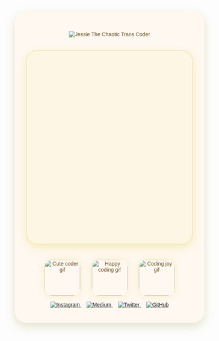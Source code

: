 <div align="center" style="font-family: 'Comic Sans MS', 'Segoe UI Emoji', cursive, sans-serif; background: #fff8f0; padding: 40px 30px; border-radius: 30px; max-width: 850px; margin: auto; box-shadow: 0 10px 25px rgba(167, 164, 89, 0.3); color: #6b4c1d;">

  <!-- Animated typing for your name -->
  <img
    src="https://readme-typing-svg.demolab.com?font=Comic+Sans+MS&weight=700&size=48&duration=4000&pause=500&color=A7A459&center=true&vCenter=true&multiline=false&repeat=true&width=900&height=90&lines=Jessie+%E2%9C%A8+The+Chaotic+Trans+Coder+%F0%9F%91%8B%F0%9F%8F%BB%F0%9F%8F%BA"
    alt="Jessie The Chaotic Trans Coder"
    style="margin-bottom: 20px;"
  />

  <div id="animatedText" style="font-size: 1.1em; line-height: 1.65em; max-width: 780px; text-align: left; margin: auto; background: #fef6e4; padding: 26px 36px; border-radius: 30px; box-shadow: 0 8px 22px #f3e8b0cc; color: #a27c39; border: 2px solid #f3e8b0; letter-spacing: 0.05em; white-space: pre-wrap; overflow-wrap: break-word; min-height: 460px;">
  <!-- Text bude vložený JS -->
  </div>

  <br />

  <div style="display: flex; justify-content: center; gap: 1.9rem; margin-top: 25px;">
    <img src="https://media2.giphy.com/media/v1.Y2lkPTc5MGI3NjExbTJxcGtxY2JyOGh3dzJiMm5vejRwYjZ0YnZ0cTBtbDZyODRweTR4MyZlcD12MV9pbnRlcm5hbF9naWZfYnlfaWQmY3Q9Zw/iMH73wcGfTfLDAGmob/giphy.gif" height="95" style="border-radius: 20px; box-shadow: 0 0 18px #f3e8b0cc;" alt="Cute coder gif" />
    <img src="https://media3.giphy.com/media/v1.Y2lkPTc5MGI3NjExa2syZ2s0Y2pqN2F3em95cG5uMXNnMDBndzJhcHpvN2JkM2tkdDk1aSZlcD12MV9pbnRlcm5hbF9naWZfYnlfaWQmY3Q9Zw/69ncKtW98s4QScToxk/giphy.gif" height="95" style="border-radius: 20px; box-shadow: 0 0 18px #f3e8b0cc;" alt="Happy coding gif" />
    <img src="https://media4.giphy.com/media/v1.Y2lkPTc5MGI3NjExazNpZGszMWwwOXR5NmtpbzVwZGJsOTR2dGJtcnlqa3l2bW1nMXE2MyZlcD12MV9pbnRlcm5hbF9naWZfYnlfaWQmY3Q9Zw/26gYFsgwLZogksCPK/giphy.gif" height="95" style="border-radius: 20px; box-shadow: 0 0 18px #f3e8b0cc;" alt="Coding joy gif" />
  </div>

  <br />

  <div>
    <a href="https://www.instagram.com/to_je_icy/" target="_blank" style="margin-right: 14px;">
      <img src="https://img.shields.io/badge/Instagram-E4405F?style=for-the-badge&logo=instagram&logoColor=white" alt="Instagram" />
    </a>
    <a href="https://medium.com/@jessietheice" target="_blank" style="margin-right: 14px;">
      <img src="https://img.shields.io/badge/Medium-000000?style=for-the-badge&logo=medium&logoColor=white" alt="Medium" />
    </a>
    <a href="https://x.com/JessieTheIce" target="_blank" style="margin-right: 14px;">
      <img src="https://img.shields.io/badge/Twitter-1DA1F2?style=for-the-badge&logo=twitter&logoColor=white" alt="Twitter" />
    </a>
    <a href="https://github.com/IcyIme" target="_blank">
      <img src="https://img.shields.io/badge/GitHub-181717?style=for-the-badge&logo=github&logoColor=white" alt="GitHub" />
    </a>
  </div>

  <script>
    const text = `🌸 Hey hey, I’m Jessie!  
A chaotic-good trans girl coder 🏳️‍⚧️ from beautiful Slovakia 🇸🇰 with a penchant for all things cute, weird, and wonderfully broken.  

💖 With over 6 years of experience spinning magic in C# and .NET, I craft backend spells in Blazor, ASP.NET, Entity Framework, and SQL — basically my secret potions for software success!  
🛠️ Recently diving headfirst into the colorful chaos of Angular & TypeScript — making browsers cry with cute UI quirks and sharp code.  

🐧 100% Linux, 100% Fedora fangirl — no dual boot, just terminal tabs and good vibes only.  
🐾 When I’m not debugging code, you’ll find me hiking the hills with my doggo 🐕, binge-watching creepy Netflix shows (because why not?), or scribbling ideas for my next big project.  

🎭 My code isn’t perfect — but it’s full of personality, love, and that special kind of chaos only a true coder knows. Every bug fixed is a tiny victory dance 💃, and every feature built is a little celebration 🎉.  

✨ Passionate about open-source, co-op projects, and building weird digital worlds with a sprinkle of cursed magic. Life’s too short for boring code!  

> “Code is like humor. When you have to explain it, it’s bad.” – Cory House 🦄  

Let’s build something crazy cute and a bit cursed together, shall we? 💻💫  
`;

    const container = document.getElementById('animatedText');
    let index = 0;

    function typeWriter() {
      if (index < text.length) {
        container.innerText += text.charAt(index);
        index++;
        setTimeout(typeWriter, 30); // rýchlosť písania v ms, menšie číslo = rýchlejšie
      }
    }

    // Spusti animáciu po načítaní
    window.onload = () => {
      container.innerText = "";
      typeWriter();
    };
  </script>

</div>
